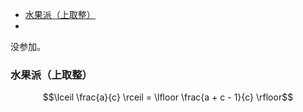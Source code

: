 
<!-- @import "[TOC]" {cmd="toc" depthFrom=1 depthTo=6 orderedList=false} -->

<!-- code_chunk_output -->

- [水果派（上取整）](#水果派上取整)
- [](#)

<!-- /code_chunk_output -->

没参加。

### 水果派（上取整）

$$\lceil \frac{a}{c} \rceil = \lfloor \frac{a + c - 1}{c} \rfloor$$

### 